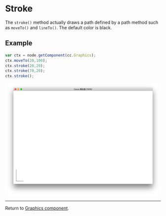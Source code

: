 # Stroke

The `stroke()` method actually draws a path defined by a path method such as `moveTo()` and `lineTo()`. The default color is black.

## Example

```javascript
var ctx = node.getComponent(cc.Graphics);
ctx.moveTo(20,100);
ctx.stroke(20,20);
ctx.stroke(70,20);
ctx.stroke();
```

<a href="graphics/stroke.png"><img src="graphics/stroke.png"></a>

<hr>

Return to [Graphics component](index.md).
